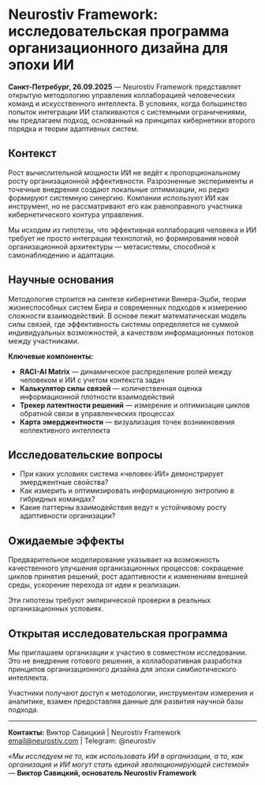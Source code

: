 # Neurostiv Framework: исследовательская программа организационного дизайна для эпохи ИИ

**Санкт-Петребург, 26.09.2025** — Neurostiv Framework представляет открытую методологию управления коллаборацией человеческих команд и искусственного интеллекта. В условиях, когда большинство попыток интеграции ИИ сталкиваются с системными ограничениями, мы предлагаем подход, основанный на принципах кибернетики второго порядка и теории адаптивных систем.

## Контекст

Рост вычислительной мощности ИИ не ведёт к пропорциональному росту организационной эффективности. Разрозненные эксперименты и точечные внедрения создают локальные оптимизации, но редко формируют системную синергию. Компании используют ИИ как инструмент, но не рассматривают его как равноправного участника кибернетического контура управления.

Мы исходим из гипотезы, что эффективная коллаборация человека и ИИ требует не просто интеграции технологий, но формирования новой организационной архитектуры — метасистемы, способной к самонаблюдению и адаптации.

## Научные основания

Методология строится на синтезе кибернетики Винера-Эшби, теории жизнеспособных систем Бира и современных подходов к измерению сложности взаимодействий. В основе лежит математическая модель силы связей, где эффективность системы определяется не суммой индивидуальных возможностей, а качеством информационных потоков между участниками.

**Ключевые компоненты:**

* **RACI-AI Matrix** — динамическое распределение ролей между человеком и ИИ с учетом контекста задач
* **Калькулятор силы связей** — количественная оценка информационной плотности взаимодействий
* **Трекер латентности решений** — измерение и оптимизация циклов обратной связи в управленческих процессах  
* **Карта эмерджентности** — визуализация точек возникновения коллективного интеллекта

## Исследовательские вопросы

- При каких условиях система «человек-ИИ» демонстрирует эмерджентные свойства?
- Как измерить и оптимизировать информационную энтропию в гибридных командах?
- Какие паттерны взаимодействия ведут к устойчивому росту адаптивности организации?

## Ожидаемые эффекты

Предварительное моделирование указывает на возможность качественного улучшения организационных процессов: сокращение циклов принятия решений, рост адаптивности к изменениям внешней среды, ускорение перехода от идеи к реализации.

Эти гипотезы требуют эмпирической проверки в реальных организационных условиях.

## Открытая исследовательская программа  

Мы приглашаем организации к участию в совместном исследовании. Это не внедрение готового решения, а коллаборативная разработка принципов организационного дизайна для эпохи симбиотического интеллекта.

Участники получают доступ к методологии, инструментам измерения и аналитике, взамен предоставляя данные для развития научной базы подхода.

---

**Контакты:** Виктор Савицкий | Neurostiv Framework  
email@neurostiv.com | Telegram: @neurostiv

*«Мы исследуем не то, как использовать ИИ в организации, а то, как организация и ИИ могут стать единой эволюционирующей системой»* — **Виктор Савицкий, основатель Neurostiv Framework**

